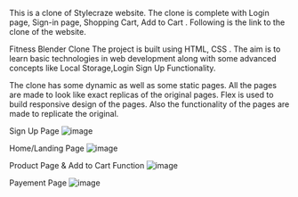 This is a clone of Stylecraze website. The clone is complete with Login page, Sign-in page, Shopping Cart, Add to Cart . Following is the link to the clone of the website.

Fitness Blender Clone
The project is built using HTML, CSS . The aim is to learn basic technologies in web development along with some advanced concepts like Local Storage,Login Sign Up Functionality.

The clone has some dynamic as well as some static pages. All the pages are made to look like exact replicas of the original pages. Flex is used to build responsive design of the pages. Also the functionality of the pages are made to replicate the original.

Sign Up Page
![image](https://user-images.githubusercontent.com/103626320/193548396-4356afdb-b612-41f4-8504-5f8e01ce16ab.png)

Home/Landing Page
![image](https://user-images.githubusercontent.com/103626320/193548625-ff607e24-43f9-4721-bd29-f242a9a7da4e.png)

Product Page & Add to Cart Function
![image](https://user-images.githubusercontent.com/103626320/193549020-c429dc1f-5875-4c0a-8319-2a0f406dc0dc.png)

Payement Page
![image](https://user-images.githubusercontent.com/103626320/193549304-9514d3ad-71e0-4dc7-b268-0bda35701f71.png)

